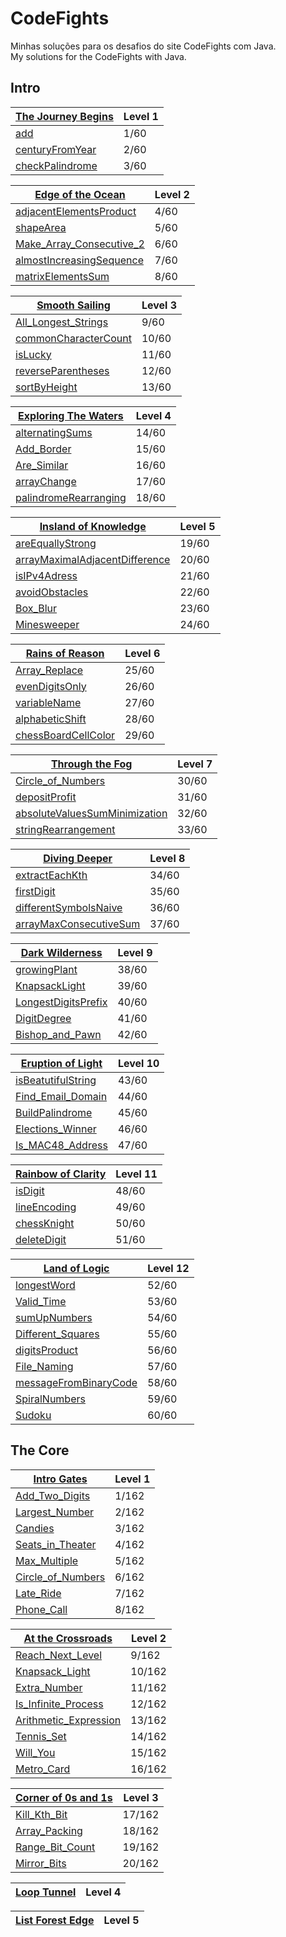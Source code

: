 # CodeFights
Minhas soluções para os desafios do site CodeFights com Java.  
My solutions for the CodeFights with Java.


## Intro
| [The Journey Begins](Intro/The_Journey_Begins) | Level 1 |
| ----- | ----- |
| [add](Intro/The_Journey_Begins/add.java) | 1/60 |
| [centuryFromYear](Intro/The_Journey_Begins/centuryFromYear.java) | 2/60 |
| [checkPalindrome](Intro/The_Journey_Begins/checkPalindrome.java) | 3/60 |

| [Edge of the Ocean](Intro/Edge_of_the_Ocean) | Level 2 |
| ----- | ----- |
| [adjacentElementsProduct](Intro/Edge_of_the_Ocean/adjacentElementsProduct.java) | 4/60 |
| [shapeArea](Intro/Edge_of_the_Ocean/shapeArea.java) | 5/60 |
| [Make_Array_Consecutive_2](Intro/Edge_of_the_Ocean/Make_Array_Consecutive_2.java) | 6/60 |
| [almostIncreasingSequence](Intro/Edge_of_the_Ocean/almostIncreasingSequence.java) | 7/60 |
| [matrixElementsSum](Intro/Edge_of_the_Ocean/matrixElementsSum.java) | 8/60 |


| [Smooth Sailing](Intro/Smooth_Sailing) | Level 3 |
| ----- | ----- |
| [All_Longest_Strings](Intro/Smooth_Sailing/All_Longest_Strings.java) | 9/60 |
| [commonCharacterCount](Intro/Smooth_Sailing/commonCharacterCount.java) | 10/60 |
| [isLucky](Intro/Smooth_Sailing/isLucky.java) | 11/60 |
| [reverseParentheses](Intro/Smooth_Sailing/reverseParentheses.java) | 12/60 |
| [sortByHeight](Intro/Smooth_Sailing/sortByHeight.java) | 13/60 |

| [Exploring The Waters](Intro/Exploring_The_Waters) | Level 4 |
| ----- | ----- |
| [alternatingSums](Intro/Exploring_The_Waters/alternatingSums.java) | 14/60 |
| [Add_Border](Intro/Exploring_The_Waters/Add_Border.java) | 15/60 |
| [Are_Similar](Intro/Exploring_The_Waters/Are_Similar.java) | 16/60 |
| [arrayChange](Intro/Exploring_The_Waters/arrayChange.java) | 17/60 |
| [palindromeRearranging](Intro/Exploring_The_Waters/palindromeRearranging.java) | 18/60 |


| [Insland of Knowledge](Intro/Insland_of_Knowledge) | Level 5 |
| ----- | ----- |
| [areEquallyStrong](Intro/Insland_of_Knowledge/areEquallyStrong.java) | 19/60 |
| [arrayMaximalAdjacentDifference](Intro/Insland_of_Knowledge/arrayMaximalAdjacentDifference.java) | 20/60 |
| [isIPv4Adress](Intro/Insland_of_Knowledge/isIPv4Adress.java) | 21/60 |
| [avoidObstacles](Intro/Insland_of_Knowledge/avoidObstacles.java) | 22/60 |
| [Box_Blur](Intro/Insland_of_Knowledge/Box_Blur.java) | 23/60 |
| [Minesweeper](Intro/Insland_of_Knowledge/Minesweeper.java) | 24/60 |

| [Rains of Reason](Intro/Rains_of_Reason) | Level 6 |
| ----- | ----- |
| [Array_Replace](Intro/Rains_of_Reason/Array_Replace.java) | 25/60 |
| [evenDigitsOnly](Intro/Rains_of_Reason/evenDigitsOnly.java) | 26/60 |
| [variableName](Intro/Rains_of_Reason/variableName.java) | 27/60 |
| [alphabeticShift](Intro/Rains_of_Reason/alphabeticShift.java) | 28/60 |
| [chessBoardCellColor](Intro/Rains_of_Reason/chessBoardCellColor.java) | 29/60 |

| [Through the Fog](Intro/Through_the_Fog) | Level 7 |
| ----- | ----- |
| [Circle_of_Numbers](Intro/Through_the_Fog/Circle_of_Numbers.java) | 30/60 |
| [depositProfit](Intro/Through_the_Fog/depositProfit.java) | 31/60 |
| [absoluteValuesSumMinimization](Intro/Through_the_Fog/absoluteValuesSumMinimization.java) | 32/60 |
| [stringRearrangement](Intro/Through_the_Fog/stringRearrangement.java) | 33/60 |

| [Diving Deeper](Intro/Diving_Deeper) | Level 8 |
| ----- | ----- |
| [extractEachKth](Intro/Diving_Deeper/extractEachKth.java) | 34/60 |
| [firstDigit](Intro/Diving_Deeper/firstDigit.java) | 35/60 |
| [differentSymbolsNaive](Intro/Diving_Deeper/differentSymbolsNaive.java) | 36/60 |
| [arrayMaxConsecutiveSum](Intro/Diving_Deeper/arrayMaxConsecutiveSum.java) | 37/60 |

| [Dark Wilderness](Intro/Dark_Wilderness) | Level 9 |
| ----- | ----- |
| [growingPlant](Intro/Dark_Wilderness/growingPlant.java) | 38/60 |
| [KnapsackLight](Intro/Dark_Wilderness/KnapsackLight.java) | 39/60 |
| [LongestDigitsPrefix](Intro/Dark_Wilderness/LongestDigitsPrefix.java) | 40/60 |
| [DigitDegree](Intro/Dark_Wilderness/DigitDegree.java) | 41/60 |
| [Bishop_and_Pawn](Intro/Dark_Wilderness/Bishop_and_Pawn.java) | 42/60 |

| [Eruption of Light](Intro/Eruption_of_Light) | Level 10 |
| ----- | ----- |
| [isBeatutifulString](Intro/Eruption_of_Light/isBeatutifulString.java) | 43/60 |
| [Find_Email_Domain](Intro/Eruption_of_Light/Find_Email_Domain.java) | 44/60 |
| [BuildPalindrome](Intro/Eruption_of_Light/BuildPalindrome.java) | 45/60 |
| [Elections_Winner](Intro/Eruption_of_Light/Elections_Winner.java) | 46/60 |
| [Is_MAC48_Address](Intro/Eruption_of_Light/Is_MAC48_Address.java) | 47/60 |

| [Rainbow of Clarity](Intro/Rainbow_of_Clarity) | Level 11 |
| ----- | ----- |
| [isDigit](Intro/Rainbow_of_Clarity/isDigit.java) | 48/60 |
| [lineEncoding](Intro/Rainbow_of_Clarity/lineEncoding.java) | 49/60 |
| [chessKnight](Intro/Rainbow_of_Clarity/chessKnight.java) | 50/60 |
| [deleteDigit](Intro/Rainbow_of_Clarity/deleteDigit.java) | 51/60 |

| [Land of Logic](Intro/Land_of_Logic) | Level 12 |
| ----- | ----- |
| [longestWord](Intro/Land_of_Logic/longestWord.java) | 52/60 |
| [Valid_Time](Intro/Land_of_Logic/Valid_Time.java) | 53/60 |
| [sumUpNumbers](Intro/Land_of_Logic/sumUpNumbers.java) | 54/60 |
| [Different_Squares](Intro/Land_of_Logic/Different_Squares.java) | 55/60 |
| [digitsProduct](Intro/Land_of_Logic/digitsProduct.java) | 56/60 |
| [File_Naming](Intro/Land_of_Logic/File_Naming.java) | 57/60 |
| [messageFromBinaryCode](Intro/Land_of_Logic/messageFromBinaryCode.java) | 58/60 |
| [SpiralNumbers](Intro/Land_of_Logic/SpiralNumbers.java) | 59/60 |
| [Sudoku](Intro/Land_of_Logic/Sudoku.java) | 60/60 |

## The Core
| [Intro Gates](The_Core/Intro_Gates) | Level 1 |
| ----- | ----- |
| [Add_Two_Digits](The_Core/Intro_Gates/Add_Two_Digits.java) | 1/162 |
| [Largest_Number](The_Core/Intro_Gates/Largest_Number.java) | 2/162 |
| [Candies](The_Core/Intro_Gates/Candies.java) | 3/162 |
| [Seats_in_Theater](The_Core/Intro_Gates/Seats_in_Theater.java) | 4/162 |
| [Max_Multiple](The_Core/Intro_Gates/Max_Multiple.java) | 5/162 |
| [Circle_of_Numbers](The_Core/Intro_Gates/Circle_of_Numbers.java) | 6/162 |
| [Late_Ride](The_Core/Intro_Gates/Late_Ride.java) | 7/162 |
| [Phone_Call](The_Core/Intro_Gates/Phone_Call.java) | 8/162 |

| [At the Crossroads](The_Core/At_the_Crossroads) | Level 2 |
| ----- | ----- |
| [Reach_Next_Level](The_Core/Intro_Gates/Reach_Next_Level.java) | 9/162 |
| [Knapsack_Light](The_Core/Intro_Gates/Knapsack_Light.java) | 10/162 |
| [Extra_Number](The_Core/Intro_Gates/Extra_Number.java) | 11/162 |
| [Is_Infinite_Process](The_Core/Intro_Gates/Is_Infinite_Process.java) | 12/162 |
| [Arithmetic_Expression](The_Core/Intro_Gates/Arithmetic_Expression.java) | 13/162 |
| [Tennis_Set](The_Core/Intro_Gates/Tennis_Set.java) | 14/162 |
| [Will_You](The_Core/Intro_Gates/Will_You.java) | 15/162 |
| [Metro_Card](The_Core/Intro_Gates/Metro_Card.java) | 16/162 |

| [Corner of 0s and 1s](The_Core/Corner_of_0s_and_1s) | Level 3 |
| ----- | ----- |
| [Kill_Kth_Bit](The_Core/Intro_Gates/Kill_Kth_Bit.java) | 17/162 |
| [Array_Packing](The_Core/Intro_Gates/Array_Packing.java) | 18/162 |
| [Range_Bit_Count](The_Core/Intro_Gates/Range_Bit_Count.java) | 19/162 |
| [Mirror_Bits](The_Core/Intro_Gates/Mirror_Bits.java) | 20/162 |

| [Loop Tunnel](The_Core/Loop_Tunnel) | Level 4 |
| ----- | ----- |

| [List Forest Edge](The_Core/List_Forest_Edge) | Level 5 |
| ----- | ----- |
